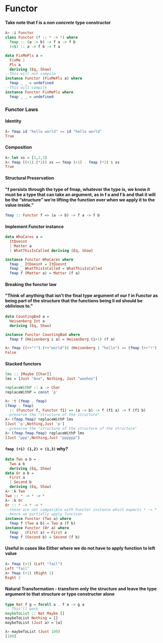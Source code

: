 # Functor

#### Take note that f is a *non concrete* type constructor
```haskell
λ> :i Functor
class Functor (f :: * -> *) where
  fmap :: (a -> b) -> f a -> f b
  (<$) :: a -> f b -> f a

data FixMePls a =
  FixMe |
  Pls a
  deriving (Eq, Show)
--This will not compile
instance Functor (FixMePls a) where
  fmap _ _ = undefined
--This will compile
instance Functor FixMePls where
  fmap _ _ = undefined
```

### Functor Laws

#### Identity
```haskell
λ> fmap id "hello world" == id "hello world"
True
```
#### Composition
```haskell
λ> let xs = [1,2,3]
λ> fmap ((+1).(*2)) xs == fmap (+1) . fmap (*2) $ xs
True
```

#### Structural Preservation
#### "f persists through the type of fmap, whatever the type is, we know it must be a type that can take an argument, as in f a and f b and that it will be the “structure” we’re lifting the function over when we apply it to the value inside."
```haskell
fmap :: Functor f => (a -> b) -> f a -> f b
```

#### Implement Functor instance
```haskell
data WhoCares a =
  ItDoesnt
  | Matter a
  | WhatThisIsCalled deriving (Eq, Show)

instance Functor WhoCares where
  fmap _ ItDoesnt = ItDoesnt
  fmap _ WhatThisIsCalled = WhatThisIsCalled
  fmap f (Matter a) = Matter (f a)
```
#### Breaking the functor law
#### "Think of anything that isn’t the final type argument of our f in Functor as being part of the structure that the functions being li ed should be oblivious to."
```haskell
data CountingBad a =
  Heisenberg Int a
  deriving (Eq, Show)

instance Functor CountingBad where
  fmap f (Heisenberg i a) = Heisenberg (i+1) (f a)

λ> fmap ((++"!").(++"world")) (Heisenberg 1 "hello") == (fmap (++"!") . fmap (++"world") $ (Heisenberg 1 "hello"))
False  
```

#### Stacked functors
```haskell
lms :: [Maybe [Char]]
lms = [Just "Ave", Nothing, Just "woohoo"]

replaceWithP :: a -> Char
replaceWithP = const 'p'

λ> :t (fmap . fmap)
(fmap . fmap)
  :: (Functor f, Functor f1) => (a -> b) -> f (f1 a) -> f (f1 b)
--preserve the "structure of the structure"
λ> (fmap.fmap) replaceWithP lms
[Just 'p',Nothing,Just 'p']
--preserve the "structure of the structure of the structure"
λ> (fmap.fmap.fmap) replaceWithP lms
[Just "ppp",Nothing,Just "pppppp"]
```

#### `fmap (+1) (1,2) = (1,3)` why?
```haskell
data Two a b =
  Two a b
  deriving (Eq, Show)
data Or a b =
  First a
  | Second b
  deriving (Eq, Show)
λ> :k Two
Two :: * -> * -> *
λ> :k Or
Or :: * -> * -> *  
--these are not compatible with Functor instance which expects * -> *
--hence we partially apply function
instance Functor (Two a) where
  fmap f (Two a b) = Two a (f b)
instance Functor (Or a) where
  fmap _ (First a) = First a
  fmap f (Second b) = Second (f b)
```
#### Useful in cases like Either where we do not have to apply function to left value
```haskell
λ> fmap (+1) (Left "fail")
Left "fail"
λ> fmap (+1) (Right 1)
Right 2
```

#### Natural Transformation - transform only the structure and leave the type argument to that structure or type constructor alone
```haskell
type Nat f g = forall a . f a -> g a
-- This'll work
maybeToList :: Nat Maybe []
maybeToList Nothing = []
maybeToList (Just a) = [a]

λ> maybeToList (Just 100)
[100]
```
